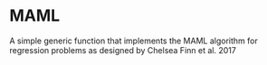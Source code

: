 # MAML
A simple generic function that implements the MAML algorithm for regression problems as designed by Chelsea Finn et al. 2017
